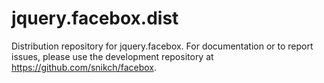 # jquery.facebox.dist

Distribution repository for jquery.facebox. For documentation or to report issues, please use the development repository at https://github.com/snikch/facebox.
